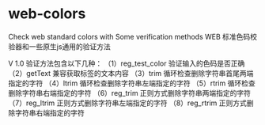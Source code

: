# web-colors
  Check web standard colors with Some verification methods
  WEB 标准色码校验器和一些原生js通用的验证方法
  
  V 1.0
  验证方法包含以下几种：
 （1）reg_test_color    验证输入的色码是否正确
 （2）getText           兼容获取标签的文本内容
 （3）trim              循环检查删除字符串首尾两端指定的字符
 （4）ltrim             循环检查删除字符串左端指定的字符
 （5）rtrim             循环检查删除字符串右端指定的字符
 （6）reg_trim          正则方式删除字符串两端指定的字符
 （7）reg_ltrim         正则方式删除字符串左端指定的字符
 （8）reg_rtrim         正则方式删除字符串右端指定的字符
  
